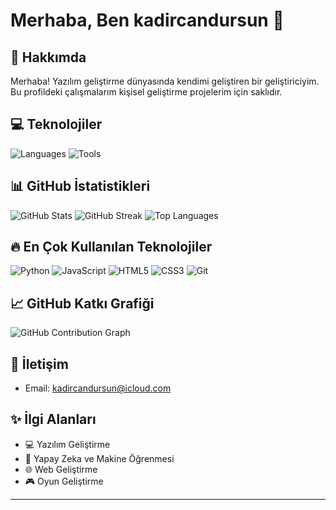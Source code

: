 # Merhaba, Ben kadircandursun 👋

## 🚀 Hakkımda

Merhaba! Yazılım geliştirme dünyasında kendimi geliştiren bir geliştiriciyim. Bu profildeki çalışmalarım kişisel geliştirme projelerim için saklıdır.

## 💻 Teknolojiler

![Languages](https://img.shields.io/badge/Languages-Python-blue?style=for-the-badge&logo=python)
![Tools](https://img.shields.io/badge/Tools-Git-orange?style=for-the-badge&logo=git)

## 📊 GitHub İstatistikleri

![GitHub Stats](https://github-readme-stats.vercel.app/api?username=kadircandursun&theme=radical&show_icons=true&hide_border=true&bg_color=0D1117)
![GitHub Streak](https://github-readme-streak-stats.herokuapp.com/?user=kadircandursun&theme=radical&hide_border=true&background=0D1117)
![Top Languages](https://github-readme-stats.vercel.app/api/top-langs/?username=kadircandursun&layout=compact&theme=radical&hide_border=true&bg_color=0D1117)

## 🔥 En Çok Kullanılan Teknolojiler

![Python](https://img.shields.io/badge/Python-3776AB?style=for-the-badge&logo=python&logoColor=white)
![JavaScript](https://img.shields.io/badge/JavaScript-F7DF1E?style=for-the-badge&logo=javascript&logoColor=black)
![HTML5](https://img.shields.io/badge/HTML5-E34F26?style=for-the-badge&logo=html5&logoColor=white)
![CSS3](https://img.shields.io/badge/CSS3-1572B6?style=for-the-badge&logo=css3&logoColor=white)
![Git](https://img.shields.io/badge/Git-F05032?style=for-the-badge&logo=git&logoColor=white)

## 📈 GitHub Katkı Grafiği

![GitHub Contribution Graph](https://github-readme-activity-graph.vercel.app/graph?username=kadircandursun&theme=radical&hide_border=true&bg_color=0D1117)

## 📧 İletişim

- Email: kadircandursun@icloud.com

## ✨ İlgi Alanları

- 💻 Yazılım Geliştirme
- 🤖 Yapay Zeka ve Makine Öğrenmesi
- 🌐 Web Geliştirme
- 🎮 Oyun Geliştirme

---

